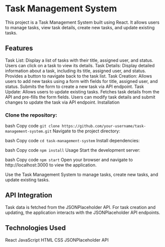 # Task Management System
This project is a Task Management System built using React. It allows users to manage tasks, view task details, create new tasks, and update existing tasks.

## Features
Task List: Display a list of tasks with their title, assigned user, and status. Users can click on a task to view its details.
Task Details: Display detailed information about a task, including its title, assigned user, and status. Provides a button to navigate back to the task list.
Task Creation: Allows users to add new tasks using a form with fields for title, assigned user, and status. Submits the form to create a new task via API endpoint.
Task Update: Allows users to update existing tasks. Fetches task details from the API and pre-fills the form fields. Users can modify task details and submit changes to update the task via API endpoint.
Installation
### Clone the repository:

bash
Copy code
`git clone https://github.com/your-username/task-management-system.git`
Navigate to the project directory:

bash
Copy code
`cd task-management-system`
Install dependencies:

bash
Copy code
`npm install`
Usage
Start the development server:

bash
Copy code
`npm start`
Open your browser and navigate to http://localhost:3000 to view the application.

Use the Task Management System to manage tasks, create new tasks, and update existing tasks.

## API Integration
Task data is fetched from the JSONPlaceholder API.
For task creation and updating, the application interacts with the JSONPlaceholder API endpoints.
## Technologies Used
React
JavaScript
HTML
CSS
JSONPlaceholder API